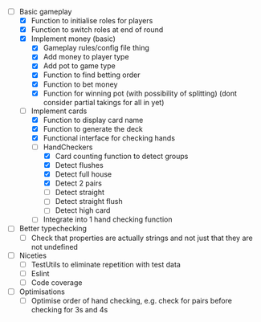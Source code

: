 - [ ] Basic gameplay
    - [x] Function to initialise roles for players
    - [x] Function to switch roles at end of round
    - [x] Implement money (basic)
        - [x] Gameplay rules/config file thing
        - [x] Add money to player type
        - [x] Add pot to game type
        - [x] Function to find betting order
        - [x] Function to bet money
        - [x] Function for winning pot (with possibility of splitting) (dont consider partial takings for all in yet)
    - [ ] Implement cards
        - [x] Function to display card name
        - [x] Function to generate the deck
        - [x] Functional interface for checking hands
        - [ ] HandCheckers
            - [x] Card counting function to detect groups
            - [x] Detect flushes
            - [x] Detect full house
            - [x] Detect 2 pairs
            - [ ] Detect straight
            - [ ] Detect straight flush
            - [ ] Detect high card
        - [ ] Integrate into 1 hand checking function
- [ ] Better typechecking
    - [ ] Check that properties are actually strings and not just that they are not undefined
- [ ] Niceties
    - [ ] TestUtils to eliminate repetition with test data
    - [ ] Eslint
    - [ ] Code coverage
- [ ] Optimisations
    - [ ] Optimise order of hand checking, e.g. check for pairs before checking for 3s and 4s